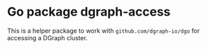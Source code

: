 # Go package dgraph-access

This is a helper package to work with `github.com/dgraph-io/dgo` for accessing a DGraph cluster.